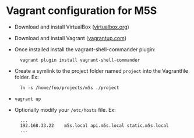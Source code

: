Vagrant configuration for M5S
====

- Download and install VirtualBox ([virtualbox.org](https://www.virtualbox.org/wiki/Downloads "Download VirtualBox"))
- Download and install Vagrant ([vagrantup.com](http://www.vagrantup.com/downloads.html "Download Vagrant"))
- Once installed install the vagrant-shell-commander plugin:

        vagrant plugin install vagrant-shell-commander

- Create a symlink to the project folder named `project` into the Vagrantfile folder. Ex:

        ln -s /home/foo/projects/m5s ./project

- `vagrant up`
- Optionally modify your `/etc/hosts` file. Ex:

        ...
        192.168.33.22    m5s.local api.m5s.local static.m5s.local
        ...

